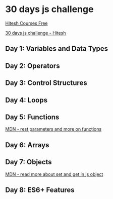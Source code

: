 # 30 days js challenge
[Hitesh Courses Free](https://courses.chaicode.com/learn)

[30 days js challenge - Hitesh](https://courses.chaicode.com/learn/home/30-days-of-Javascript-challenge/)

## Day 1: Variables and Data Types
## Day 2: Operators
## Day 3: Control Structures
## Day 4: Loops
## Day 5: Functions

[MDN - rest parameters and more on functions](https://developer.mozilla.org/en-US/docs/Web/JavaScript/Reference/Functions/rest_parameters)
## Day 6: Arrays
## Day 7: Objects

[MDN - read more about set and get in js object](https://developer.mozilla.org/en-US/docs/Web/JavaScript/Reference/Functions/set)

## Day 8: ES6+ Features